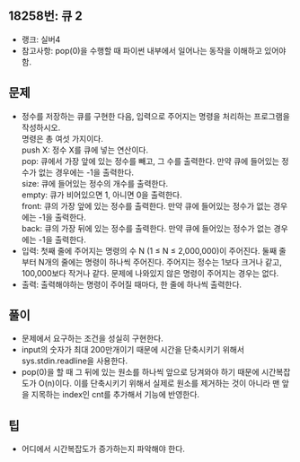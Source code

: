 <h2>18258번: 큐 2</h2>
<ul>
  <li>랭크: 실버4</li>
  <li>참고사항: pop(0)을 수행할 때 파이썬 내부에서 일어나는 동작을 이해하고 있어야 함.</li>
</ul>
<h2>문제</h2>
<ul>
  <li>정수를 저장하는 큐를 구현한 다음, 입력으로 주어지는 명령을 처리하는 프로그램을 작성하시오.<br>
    명령은 총 여섯 가지이다.<br>
    push X: 정수 X를 큐에 넣는 연산이다.<br>
    pop: 큐에서 가장 앞에 있는 정수를 빼고, 그 수를 출력한다. 만약 큐에 들어있는 정수가 없는 경우에는 -1을 출력한다.<br>
    size: 큐에 들어있는 정수의 개수를 출력한다.<br>
    empty: 큐가 비어있으면 1, 아니면 0을 출력한다.<br>
    front: 큐의 가장 앞에 있는 정수를 출력한다. 만약 큐에 들어있는 정수가 없는 경우에는 -1을 출력한다.<br>
    back: 큐의 가장 뒤에 있는 정수를 출력한다. 만약 큐에 들어있는 정수가 없는 경우에는 -1을 출력한다.</li>
  <li>입력: 첫째 줄에 주어지는 명령의 수 N (1 ≤ N ≤ 2,000,000)이 주어진다. 둘째 줄부터 N개의 줄에는 명령이 하나씩 주어진다. 주어지는 정수는 1보다 크거나 같고, 100,000보다 작거나 같다. 문제에 나와있지 않은 명령이 주어지는 경우는 없다.</li>
  <li>출력: 출력해야하는 명령이 주어질 때마다, 한 줄에 하나씩 출력한다.</li>
</ul>
<h2>풀이</h2>
<ul>
  <li>문제에서 요구하는 조건을 성실히 구현한다.</li>
  <li>input의 숫자가 최대 200만개이기 때문에 시간을 단축시키기 위해서 sys.stdin.readline을 사용한다.</li>
  <li>pop(0)을 할 때 그 뒤에 있는 원소를 하나씩 앞으로 당겨와야 하기 때문에 시간복잡도가 O(n)이다. 이를 단축시키기 위해서 실제로 원소를 제거하는 것이 아니라 맨 앞을 지목하는 index인 cnt를 추가해서 기능에 반영한다.</li>
</ul>
<h2>팁</h2>
<ul>
  <li>어디에서 시간복잡도가 증가하는지 파악해야 한다.</li>
</ul>
